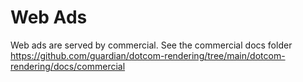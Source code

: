 # Web Ads

Web ads are served by commercial.
See the commercial docs folder https://github.com/guardian/dotcom-rendering/tree/main/dotcom-rendering/docs/commercial
